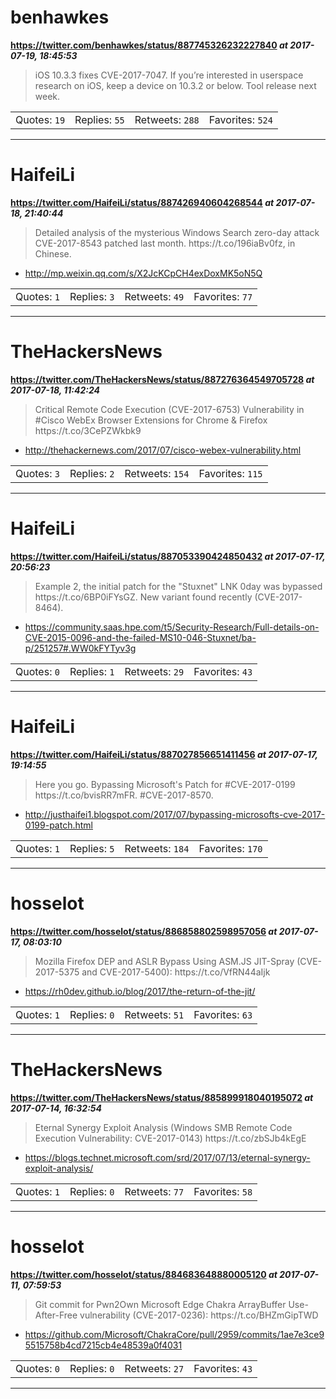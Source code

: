 # benhawkes
**https://twitter.com/benhawkes/status/887745326232227840 _at 2017-07-19, 18:45:53_**
<blockquote>
iOS 10.3.3 fixes CVE-2017-7047. If you’re interested in userspace research on iOS, keep a device on 10.3.2 or below. Tool release next week.
</blockquote>

<table><tr>
<td>Quotes: <code>19</code></td>
<td>Replies: <code>55</code></td>
<td>Retweets: <code>288</code></td>
<td>Favorites: <code>524</code></td>
</tr></table>

---

# HaifeiLi
**https://twitter.com/HaifeiLi/status/887426940604268544 _at 2017-07-18, 21:40:44_**
<blockquote>
Detailed analysis of the mysterious Windows Search zero-day attack CVE-2017-8543 patched last month. https://t.co/196iaBv0fz, in Chinese.
</blockquote>

* http://mp.weixin.qq.com/s/X2JcKCpCH4exDoxMK5oN5Q

<table><tr>
<td>Quotes: <code>1</code></td>
<td>Replies: <code>3</code></td>
<td>Retweets: <code>49</code></td>
<td>Favorites: <code>77</code></td>
</tr></table>

---

# TheHackersNews
**https://twitter.com/TheHackersNews/status/887276364549705728 _at 2017-07-18, 11:42:24_**
<blockquote>
Critical Remote Code Execution (CVE-2017-6753) Vulnerability in #Cisco WebEx Browser Extensions for Chrome &amp; Firefox https://t.co/3CePZWkbk9
</blockquote>

* http://thehackernews.com/2017/07/cisco-webex-vulnerability.html

<table><tr>
<td>Quotes: <code>3</code></td>
<td>Replies: <code>2</code></td>
<td>Retweets: <code>154</code></td>
<td>Favorites: <code>115</code></td>
</tr></table>

---

# HaifeiLi
**https://twitter.com/HaifeiLi/status/887053390424850432 _at 2017-07-17, 20:56:23_**
<blockquote>
Example 2, the initial patch for the "Stuxnet" LNK 0day was bypassed https://t.co/6BP0iFYsGZ. New variant found recently (CVE-2017-8464).
</blockquote>

* https://community.saas.hpe.com/t5/Security-Research/Full-details-on-CVE-2015-0096-and-the-failed-MS10-046-Stuxnet/ba-p/251257#.WW0kFYTyv3g

<table><tr>
<td>Quotes: <code>0</code></td>
<td>Replies: <code>1</code></td>
<td>Retweets: <code>29</code></td>
<td>Favorites: <code>43</code></td>
</tr></table>

---

# HaifeiLi
**https://twitter.com/HaifeiLi/status/887027856651411456 _at 2017-07-17, 19:14:55_**
<blockquote>
Here you go. Bypassing Microsoft's Patch for #CVE-2017-0199 https://t.co/bvisRR7mFR. #CVE-2017-8570.
</blockquote>

* http://justhaifei1.blogspot.com/2017/07/bypassing-microsofts-cve-2017-0199-patch.html

<table><tr>
<td>Quotes: <code>1</code></td>
<td>Replies: <code>5</code></td>
<td>Retweets: <code>184</code></td>
<td>Favorites: <code>170</code></td>
</tr></table>

---

# hosselot
**https://twitter.com/hosselot/status/886858802598957056 _at 2017-07-17, 08:03:10_**
<blockquote>
Mozilla Firefox DEP and ASLR Bypass Using ASM.JS JIT-Spray (CVE-2017-5375 and CVE-2017-5400):
https://t.co/VfRN44aIjk
</blockquote>

* https://rh0dev.github.io/blog/2017/the-return-of-the-jit/

<table><tr>
<td>Quotes: <code>1</code></td>
<td>Replies: <code>0</code></td>
<td>Retweets: <code>51</code></td>
<td>Favorites: <code>63</code></td>
</tr></table>

---

# TheHackersNews
**https://twitter.com/TheHackersNews/status/885899918040195072 _at 2017-07-14, 16:32:54_**
<blockquote>
Eternal Synergy Exploit Analysis (Windows SMB Remote Code Execution Vulnerability: CVE-2017-0143) https://t.co/zbSJb4kEgE
</blockquote>

* https://blogs.technet.microsoft.com/srd/2017/07/13/eternal-synergy-exploit-analysis/

<table><tr>
<td>Quotes: <code>1</code></td>
<td>Replies: <code>0</code></td>
<td>Retweets: <code>77</code></td>
<td>Favorites: <code>58</code></td>
</tr></table>

---

# hosselot
**https://twitter.com/hosselot/status/884683648880005120 _at 2017-07-11, 07:59:53_**
<blockquote>
Git commit for Pwn2Own Microsoft Edge Chakra ArrayBuffer Use-After-Free vulnerability (CVE-2017-0236):
https://t.co/BHZmGipTWD
</blockquote>

* https://github.com/Microsoft/ChakraCore/pull/2959/commits/1ae7e3ce95515758b4cd7215cb4e48539a0f4031

<table><tr>
<td>Quotes: <code>0</code></td>
<td>Replies: <code>0</code></td>
<td>Retweets: <code>27</code></td>
<td>Favorites: <code>43</code></td>
</tr></table>

---

